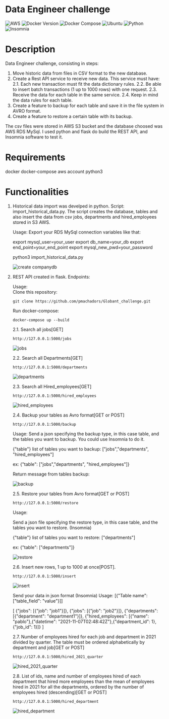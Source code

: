 <!-- <h1 align="center"> Globant Data Engineer challenge </h1> -->
# Data Engineer challenge

![AWS](https://img.shields.io/badge/account-AWS-green)
![Docker Version](https://img.shields.io/badge/docker-v20.10.21-blue)
![Docker Compose](https://img.shields.io/badge/docker--compose-v1.29.2-blue)
![Ubuntu](https://img.shields.io/badge/ubuntu-v22.04-blue)
![Python](https://img.shields.io/badge/python-v3.10-blue)
![Insomnia](https://img.shields.io/badge/insomnia-v2022.7.0-blue)

# Description
Data Engineer challenge, consisting in steps:

1. Move historic data from files in CSV format to the new database.
2. Create a Rest API service to receive new data. This service must have:
2.1. Each new transaction must fit the data dictionary rules.
2.2. Be able to insert batch transactions (1 up to 1000 rows) with one request.
2.3. Receive the data for each table in the same service.
2.4. Keep in mind the data rules for each table.
3. Create a feature to backup for each table and save it in the file system in AVRO format.
4. Create a feature to restore a certain table with its backup.

The csv files were stored in AWS S3 bucket and the database choosed was AWS RDS MySql. I used python and flask do build the REST API, and Insomnia software to test it.

# Requirements
docker docker-compose aws account python3

# Functionalities
1. Historical data import was develped in python. Script: import_historical_data.py. The script creates the database, tables and also insert the data from csv jobs, departments and hired_employees stored in S3 AWS.

    Usage:
    Export your RDS MySql connection variables like that:

    export mysql_user=your_user
    export db_name=your_db
    export end_point=your_end_point
    export mysql_new_pwd=your_password

    python3 import_historical_data.py

    ![create companydb](https://user-images.githubusercontent.com/113646668/209831732-c345b5ac-2ef3-4beb-8fe4-deedd26133de.png)

  
2. REST API created in flask. Endpoints:
 
   Usage:  
    Clone this repository:
     ```
     git clone https://github.com/pmachadors/Globant_challenge.git
     ```

    Run docker-compose:

     ```
     docker-compose up --build
     ```

   2.1. Search all jobs[GET]
   ```
   http://127.0.0.1:5000/jobs
   ```

   ![jobs](https://user-images.githubusercontent.com/113646668/209836147-c85eb023-c6c4-4785-88de-20e935fdbfe7.png)
   

   2.2. Search all Departments[GET]
   ```
   http://127.0.0.1:5000/departments
   ```

   ![departments](https://user-images.githubusercontent.com/113646668/209836198-201782a4-e7ed-402b-b91a-1603e53973b6.png)


   2.3. Search all Hired_employees[GET]
   ```
   http://127.0.0.1:5000/hired_employees
   ```
   ![hired_employees](https://user-images.githubusercontent.com/113646668/209836256-f8767cdc-fc24-4ada-934e-d6f81f216543.png)



   2.4. Backup your tables as Avro format[GET or POST]
   ```
   http://127.0.0.1:5000/backup
   ``` 

   Usage:
   Send a json specifying the backup type, in this case table, and the tables you want to backup. You could use Insomnia to do it.

   {"table"}
   list of tables you want to backup:
   ["jobs","departments", "hired_employees"]

   ex:
   {"table": ["jobs","departments", "hired_employees"]}

   Return message from tables backup:

   ![backup](https://user-images.githubusercontent.com/113646668/209832802-227db482-b9c4-4fba-9c79-5eb8765ec407.png)


   2.5. Restore your tables from Avro format[GET or POST]
   ```
   http://127.0.0.1:5000/restore
   ``` 

   Usage:
        
   Send a json file specifying the restore type, in this case table, and the tables you want to restore.
   (Insomnia)

   {"table"}
   list of tables you want to restore:
   ["departments"]

   ex:
   {"table": ["departments"]}

   ![restore](https://user-images.githubusercontent.com/113646668/209833454-6cf24180-5eb6-4721-9fb6-a90f8b49e016.png)



   2.6. Insert new rows, 1 up to 1000 at once[POST].
  

   ```
   http://127.0.0.1:5000/insert
   ```
   ![insert](https://user-images.githubusercontent.com/113646668/209837343-8e177ee9-f890-4f95-94f2-c567e7d186d6.png)


   Send your data in json format (Insomnia)
   Usage:
    [{"Table name": ["table_field": "value"}]]

   [
   {"jobs": [{"job": "job1"}]},
   {"jobs": [{"job": "job2"}]},
   {"departments": [{"department": "department1"}]},
   {"hired_employees": [{"name": "pablo"},{"datetime": "2021-11-07T02:48:42Z"},{"department_id": 1},{"job_id": 1}]}
   ]

   2.7. Number of employees hired for each job and department in 2021 divided by quarter. The table must be ordered alphabetically by department and job[GET or POST]
   ```
   http://127.0.0.1:5000/hired_2021_quarter
   ```
   ![hired_2021_quarter](https://user-images.githubusercontent.com/113646668/209837383-ce2e3917-a6c3-4d97-86f9-0f7b898f723b.png)



   2.8. List of ids, name and number of employees hired of each department that hired more employees than the mean of employees hired in 2021 for all the departments, ordered by the number of employees hired (descending)[GET or POST]
   ```
   http://127.0.0.1:5000/hired_department
   ```

   ![hired_department](https://user-images.githubusercontent.com/113646668/209837407-e05c1330-2137-43bf-84e3-c5c69aa9cca0.png)

 
  
  
